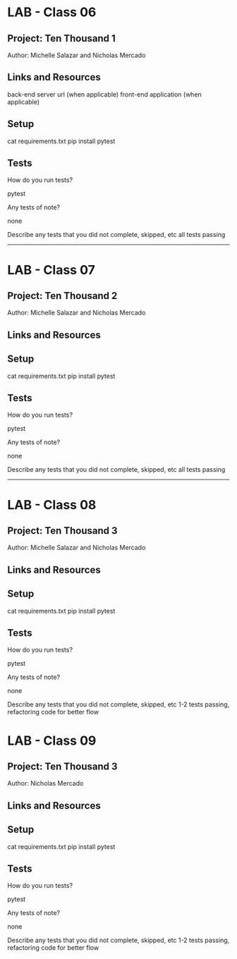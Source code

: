 # LAB - Class 06

## Project: Ten Thousand 1

Author: Michelle Salazar and Nicholas Mercado

## Links and Resources

back-end server url (when applicable)
front-end application (when applicable)
 
## Setup

cat requirements.txt
pip install pytest

## Tests

How do you run tests?

pytest

Any tests of note?

none

Describe any tests that you did not complete, skipped, etc
all tests passing

---

# LAB - Class 07
 
## Project: Ten Thousand 2
 
Author: Michelle Salazar and Nicholas Mercado
 
## Links and Resources
 
 
## Setup
 
cat requirements.txt
pip install pytest
 
## Tests
 
How do you run tests?
 
pytest
 
Any tests of note?
 
none
 
Describe any tests that you did not complete, skipped, etc
all tests passing

---

# LAB - Class 08
 
## Project: Ten Thousand 3
 
Author: Michelle Salazar and Nicholas Mercado
 
## Links and Resources
 
 
## Setup
 
cat requirements.txt
pip install pytest
 
## Tests
 
How do you run tests?
 
pytest
 
Any tests of note?
 
none
 
Describe any tests that you did not complete, skipped, etc
1-2 tests passing, refactoring code for better flow 


# LAB - Class 09
 
## Project: Ten Thousand 3
 
Author:  Nicholas Mercado
 
## Links and Resources
 
 
## Setup
 
cat requirements.txt
pip install pytest
 
## Tests
 
How do you run tests?
 
pytest
 
Any tests of note?
 
none
 
Describe any tests that you did not complete, skipped, etc
1-2 tests passing, refactoring code for better flow 

